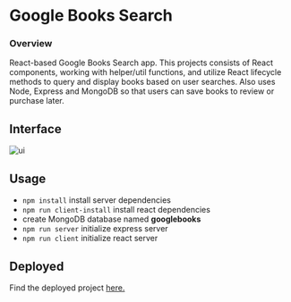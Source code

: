 # Google Books Search

### Overview

React-based Google Books Search app. This projects consists of React components, working with helper/util functions, and utilize React lifecycle methods to query and display books based on user searches. Also uses Node, Express and MongoDB so that users can save books to review or purchase later.

## Interface

![ui](./assets/interface.gif)

## Usage

- `npm install` install server dependencies
- `npm run client-install` install react dependencies
- create MongoDB database named **googlebooks**
- `npm run server` initialize express server
- `npm run client` initialize react server

## Deployed

Find the deployed project [here.](https://stark-atoll-07959.herokuapp.com/)
